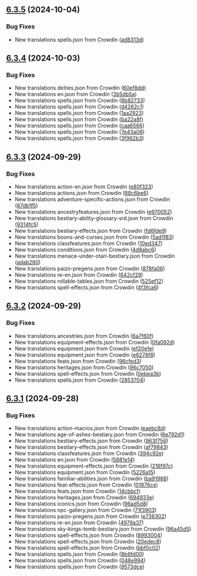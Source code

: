 ## [6.3.5](https://github.com/allnnde/pf2e-esp-translation/compare/v6.3.4...v6.3.5) (2024-10-04)


### Bug Fixes

* New translations spells.json from Crowdin ([ad8313d](https://github.com/allnnde/pf2e-esp-translation/commit/ad8313d59a8ee3363dc8cb689fb7c1223a91bf37))



## [6.3.4](https://github.com/allnnde/pf2e-esp-translation/compare/v6.3.3...v6.3.4) (2024-10-03)


### Bug Fixes

* New translations deities.json from Crowdin ([60ef8dd](https://github.com/allnnde/pf2e-esp-translation/commit/60ef8dd503562af8b62bfae59b4e71352f6a4683))
* New translations en.json from Crowdin ([3b5db5a](https://github.com/allnnde/pf2e-esp-translation/commit/3b5db5aff31ff6d493c90833e63373ec5f2655f6))
* New translations spells.json from Crowdin ([6b82733](https://github.com/allnnde/pf2e-esp-translation/commit/6b82733298aceae10f99e9a63f982bf0d8ddec4c))
* New translations spells.json from Crowdin ([d4262c1](https://github.com/allnnde/pf2e-esp-translation/commit/d4262c16a39f361a3a4c73483b5ceb9e5ff62333))
* New translations spells.json from Crowdin ([1aa2923](https://github.com/allnnde/pf2e-esp-translation/commit/1aa2923eef65d541448f057b8dad93f5aed91605))
* New translations spells.json from Crowdin ([ba22a8f](https://github.com/allnnde/pf2e-esp-translation/commit/ba22a8f0e3eca634ab697f3d2a21cb32a2d96788))
* New translations spells.json from Crowdin ([caa6566](https://github.com/allnnde/pf2e-esp-translation/commit/caa656674b94a459624b793dc4258a54169b6adc))
* New translations spells.json from Crowdin ([7e43a06](https://github.com/allnnde/pf2e-esp-translation/commit/7e43a06310f6390fc32ce9ec5a9cc8ab2f5e8c6c))
* New translations spells.json from Crowdin ([3f962b3](https://github.com/allnnde/pf2e-esp-translation/commit/3f962b374b1b77e5d49f8e84c146c1ef3c6ddecd))



## [6.3.3](https://github.com/allnnde/pf2e-esp-translation/compare/v6.3.2...v6.3.3) (2024-09-29)


### Bug Fixes

* New translations action-en.json from Crowdin ([e80f323](https://github.com/allnnde/pf2e-esp-translation/commit/e80f32338b4255762d9c4db2c934f286cea4ceb8))
* New translations actions.json from Crowdin ([88c6be6](https://github.com/allnnde/pf2e-esp-translation/commit/88c6be663367081e867013a5b4cde151b10c925d))
* New translations adventure-specific-actions.json from Crowdin ([67db1f5](https://github.com/allnnde/pf2e-esp-translation/commit/67db1f518088966cea8abacd5ccbec549cf462a1))
* New translations ancestryfeatures.json from Crowdin ([e970052](https://github.com/allnnde/pf2e-esp-translation/commit/e9700520b63b5db165a87d4cacc9fc170ca3a200))
* New translations bestiary-ability-glossary-srd.json from Crowdin ([9314fc5](https://github.com/allnnde/pf2e-esp-translation/commit/9314fc5bfe9f852e90ca8667e36275424e6aac80))
* New translations bestiary-effects.json from Crowdin ([fd6fde9](https://github.com/allnnde/pf2e-esp-translation/commit/fd6fde94ba0611237c7d55d6ba4c408bf25f035e))
* New translations boons-and-curses.json from Crowdin ([5ad1f83](https://github.com/allnnde/pf2e-esp-translation/commit/5ad1f83a98cb855b279f013e14fcf0164503fd3b))
* New translations classfeatures.json from Crowdin ([10ed347](https://github.com/allnnde/pf2e-esp-translation/commit/10ed347c074b4ec3713c5c82620509b523661ae4))
* New translations conditions.json from Crowdin ([4d8abc6](https://github.com/allnnde/pf2e-esp-translation/commit/4d8abc6278bf7b610593d8f22805874c43630676))
* New translations menace-under-otari-bestiary.json from Crowdin ([adab280](https://github.com/allnnde/pf2e-esp-translation/commit/adab2805b483e77da0ee33bfa41622c0763e1976))
* New translations paizo-pregens.json from Crowdin ([878fa06](https://github.com/allnnde/pf2e-esp-translation/commit/878fa06f71b755ac0959e9d35329f5816dd4b439))
* New translations re-en.json from Crowdin ([642cf29](https://github.com/allnnde/pf2e-esp-translation/commit/642cf29e8c8e1219471cd3e75dbc8c0ed839ec14))
* New translations rollable-tables.json from Crowdin ([525ef12](https://github.com/allnnde/pf2e-esp-translation/commit/525ef128168be38bd86b9d9365176048bdfe008f))
* New translations spell-effects.json from Crowdin ([4f3fca6](https://github.com/allnnde/pf2e-esp-translation/commit/4f3fca67b50060c54baff2967f45b63fce91815c))



## [6.3.2](https://github.com/allnnde/pf2e-esp-translation/compare/v6.3.1...v6.3.2) (2024-09-29)


### Bug Fixes

* New translations ancestries.json from Crowdin ([6a7f60f](https://github.com/allnnde/pf2e-esp-translation/commit/6a7f60fb2589f8b94c4377a7e29941e4c93c9a50))
* New translations equipment-effects.json from Crowdin ([0fa092d](https://github.com/allnnde/pf2e-esp-translation/commit/0fa092dc70e1475640f6de6e27cb1bc0bf91157e))
* New translations equipment.json from Crowdin ([ef20e1e](https://github.com/allnnde/pf2e-esp-translation/commit/ef20e1e36182ae7b6a445659c7791434b5fed53c))
* New translations equipment.json from Crowdin ([e6278f8](https://github.com/allnnde/pf2e-esp-translation/commit/e6278f8b617517cf8bc9ab17b722bc202ec08b16))
* New translations feats.json from Crowdin ([96cfed3](https://github.com/allnnde/pf2e-esp-translation/commit/96cfed3680ba4421f6009f2054ca2ef46d0eac5c))
* New translations heritages.json from Crowdin ([96c7050](https://github.com/allnnde/pf2e-esp-translation/commit/96c7050b394ffd8c7f361424daf7f3884cf5f354))
* New translations spell-effects.json from Crowdin ([0ebea3b](https://github.com/allnnde/pf2e-esp-translation/commit/0ebea3b4e62e71a6574fdf923190a50c11c5cf0d))
* New translations spells.json from Crowdin ([2853704](https://github.com/allnnde/pf2e-esp-translation/commit/2853704735f847206e123a679332b30de884d832))



## [6.3.1](https://github.com/allnnde/pf2e-esp-translation/compare/v6.3.0...v6.3.1) (2024-09-28)


### Bug Fixes

* New translations action-macros.json from Crowdin ([eaebc8d](https://github.com/allnnde/pf2e-esp-translation/commit/eaebc8dd0808b51c289d5409dece9653c106e2aa))
* New translations age-of-ashes-bestiary.json from Crowdin ([6e792d1](https://github.com/allnnde/pf2e-esp-translation/commit/6e792d115f9091c17c49fce47bed9606fc660539))
* New translations bestiary-effects.json from Crowdin ([963f756](https://github.com/allnnde/pf2e-esp-translation/commit/963f756c5f8fa05a11521f7743495b9f3e5f3556))
* New translations bestiary-effects.json from Crowdin ([af79843](https://github.com/allnnde/pf2e-esp-translation/commit/af79843b4b725da6c42e2d7377828ea8105bbad3))
* New translations classfeatures.json from Crowdin ([394c92e](https://github.com/allnnde/pf2e-esp-translation/commit/394c92ee448f8ce182631f362713d74257336ea1))
* New translations en.json from Crowdin ([5881e14](https://github.com/allnnde/pf2e-esp-translation/commit/5881e146dcc050726effb74d685c5484d6ffd486))
* New translations equipment-effects.json from Crowdin ([216f97c](https://github.com/allnnde/pf2e-esp-translation/commit/216f97c25482878a5ce9c75c31bbb56cb12af6dc))
* New translations equipment.json from Crowdin ([5226a15](https://github.com/allnnde/pf2e-esp-translation/commit/5226a1519629e3a72b580b68843ac2bd29d2a5e6))
* New translations familiar-abilities.json from Crowdin ([ba91968](https://github.com/allnnde/pf2e-esp-translation/commit/ba9196806ee7078b8967e6cc769c6cd8eef4ade1))
* New translations feat-effects.json from Crowdin ([01876ce](https://github.com/allnnde/pf2e-esp-translation/commit/01876ce9cd14be38b5c549914e6c2729e42eabf6))
* New translations feats.json from Crowdin ([14cbbcf](https://github.com/allnnde/pf2e-esp-translation/commit/14cbbcf4e872bebd2dfd04a6834713e47b9801da))
* New translations heritages.json from Crowdin ([694933e](https://github.com/allnnde/pf2e-esp-translation/commit/694933e6e280e76e70094d2eb5c42557f8f27a38))
* New translations iconics.json from Crowdin ([96ad5d8](https://github.com/allnnde/pf2e-esp-translation/commit/96ad5d8262de72acc2a54b697206f4e7b4f4e539))
* New translations npc-gallery.json from Crowdin ([71f3903](https://github.com/allnnde/pf2e-esp-translation/commit/71f3903dd1e3e61e01a6b4d3fb49c41b62c4144b))
* New translations paizo-pregens.json from Crowdin ([e736302](https://github.com/allnnde/pf2e-esp-translation/commit/e7363022566267262169152132ff22bd3162b824))
* New translations re-en.json from Crowdin ([4979a37](https://github.com/allnnde/pf2e-esp-translation/commit/4979a370ba0de868b6000d32e9bf66ae63b54b40))
* New translations sky-kings-tomb-bestiary.json from Crowdin ([96a45d5](https://github.com/allnnde/pf2e-esp-translation/commit/96a45d5a4b940ba816673973a2bb70dfb958c41c))
* New translations spell-effects.json from Crowdin ([8993004](https://github.com/allnnde/pf2e-esp-translation/commit/899300420abdd054719bf86f499d7da5e9506b5b))
* New translations spell-effects.json from Crowdin ([20edec8](https://github.com/allnnde/pf2e-esp-translation/commit/20edec8793827750322f14688acd65afca7611b1))
* New translations spell-effects.json from Crowdin ([bbf0c02](https://github.com/allnnde/pf2e-esp-translation/commit/bbf0c0214dbf406627037d437dfc9065e3164d2a))
* New translations spells.json from Crowdin ([8b6fd00](https://github.com/allnnde/pf2e-esp-translation/commit/8b6fd00a69f896028f57ddd5981ad569c8e2add1))
* New translations spells.json from Crowdin ([048e994](https://github.com/allnnde/pf2e-esp-translation/commit/048e9949930ff49568c42fa084622d0fa01221ce))
* New translations spells.json from Crowdin ([9573dce](https://github.com/allnnde/pf2e-esp-translation/commit/9573dce9d74e16655e0653cec11e714192a992e4))



